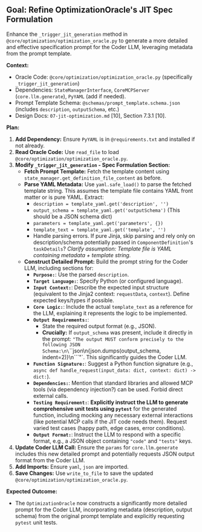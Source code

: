 ## Goal: Refine OptimizationOracle's JIT Spec Formulation

Enhance the `_trigger_jit_generation` method in `@core/optimization/optimization_oracle.py` to generate a more detailed and effective specification prompt for the Coder LLM, leveraging metadata from the prompt template.

**Context:**
*   Oracle Code: `@core/optimization/optimization_oracle.py` (specifically `_trigger_jit_generation`)
*   Dependencies: `StateManagerInterface`, `CoreMCPServer` (`core.llm.generate`), `PyYAML` (add if needed).
*   Prompt Template Schema: `@schemas/prompt_template.schema.json` (includes `description`, `outputSchema`, etc.)
*   Design Docs: `07-jit-optimization.md` [10], Section 7.3.1 [10].

**Plan:**

1.  **Add Dependency:** Ensure `PyYAML` is in `@requirements.txt` and installed if not already.
2.  **Read Oracle Code:** Use `read_file` to load `@core/optimization/optimization_oracle.py`.
3.  **Modify `_trigger_jit_generation` - Spec Formulation Section:**
    *   **Fetch Prompt Template:** Fetch the template content using `state_manager.get_definition_file_content` as before.
    *   **Parse YAML Metadata:** Use `yaml.safe_load()` to parse the fetched template string. This assumes the template file contains YAML front matter or is pure YAML. Extract:
        *   `description = template_yaml.get('description', '')`
        *   `output_schema = template_yaml.get('outputSchema')` (This should be a JSON schema dict)
        *   `parameters = template_yaml.get('parameters', {})`
        *   `template_text = template_yaml.get('template', '')`
        *   Handle parsing errors. If pure Jinja, skip parsing and rely only on description/schema potentially passed in `ComponentDefinition`'s `taskDetails`? *Clarify assumption: Template file is YAML containing metadata + template string.*
    *   **Construct Detailed Prompt:** Build the prompt string for the Coder LLM, including sections for:
        *   **`Purpose:`**: Use the parsed `description`.
        *   **`Target Language:`**: Specify Python (or configured language).
        *   **`Input Context:`**: Describe the expected input structure (equivalent to the Jinja2 context: `requestData`, `context`). Define expected keys/types if possible.
        *   **`Core Logic:`**: Include the actual `template_text` as a reference for the LLM, explaining it represents the logic to be implemented.
        *   **`Output Requirements:`**:
            *   State the required output format (e.g., JSON).
            *   **Crucially:** If `output_schema` was present, include it directly in the prompt: `"The output MUST conform precisely to the following JSON Schema:\n\`\`\`json\n{json.dumps(output_schema, indent=2)}\n\`\`\`"`. This significantly guides the Coder LLM.
        *   **`Function Signature:`**: Suggest a Python function signature (e.g., `async def handle_request(input_data: dict, context: dict) -> dict:`).
        *   **`Dependencies:`**: Mention that standard libraries and allowed MCP tools (via dependency injection?) can be used. Forbid direct external calls.
        *   **`Testing Requirement:`**: **Explicitly instruct the LLM to generate comprehensive unit tests using `pytest`** for the generated function, including mocking any necessary external interactions (like potential MCP calls if the JIT code needs them). Request varied test cases (happy path, edge cases, error conditions).
        *   **`Output Format:`**: Instruct the LLM to respond with a specific format, e.g., a JSON object containing `"code"` and `"tests"` keys.
4.  **Update Coder LLM Call:** Ensure the `params` for `core.llm.generate` includes this new detailed prompt and potentially requests JSON output format from the Coder LLM.
5.  **Add Imports:** Ensure `yaml`, `json` are imported.
6.  **Save Changes:** Use `write_to_file` to save the updated `@core/optimization/optimization_oracle.py`.

**Expected Outcome:**
*   The `OptimizationOracle` now constructs a significantly more detailed prompt for the Coder LLM, incorporating metadata (description, output schema) from the original prompt template and explicitly requesting `pytest` unit tests.